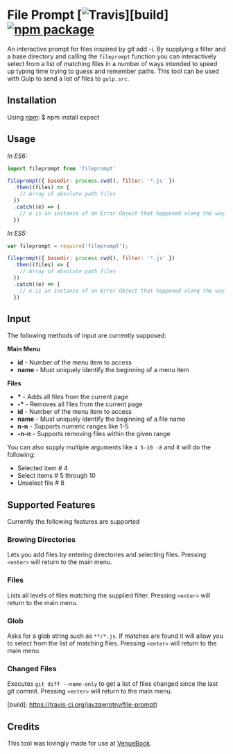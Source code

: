 # File Prompt [![Travis][build-badge]][build] [![npm package][npm-badge]][npm]
An interactive prompt for files inspired by git add -i. By supplying a filter and a base directory and calling the `fileprompt` function you can interactively select from a list of matching files in a number of ways intended to speed up typing time trying to guess and remember paths. This tool can be used with Gulp to send a list of files to `gulp.src`.

## Installation
Using [npm](https://wwww.npmjs.org):
     $ npm install expect

## Usage
_In ES6:_

```js
import fileprompt from 'fileprompt'

fileprompt({ basedir: process.cwd(), filter: '*.js' })
  .then((files) => {
    // Array of absolute path files
  })
  .catch((e) => {
    // e is an instance of an Error Object that happened along the way.
  })

```

_In ES5:_

```js
var fileprompt = require('fileprompt');

fileprompt({ basedir: process.cwd(), filter: '*.js' })
  .then((files) => {
    // Array of absolute path files
  })
  .catch((e) => {
    // e is an instance of an Error Object that happened along the way.
  })

```

## Input
The following methods of input are currently supposed:

__Main Menu__
* _<int>_ __id__ - Number of the menu item to access
* _<string>_ __name__ - Must uniquely identify the beginning of a menu item

__Files__
* _<string>_ __*__ - Adds all files from the current page
* _<string>_ __-*__ - Removes all files from the current page
* _<int>_ __id__ - Number of the menu item to access
* _<string>_ __name__ - Must uniquely identify the beginning of a file name
* _<string>_ __n-n__ - Supports numeric ranges like 1-5
* _<string>_ __-n-n__ - Supports removing files within the given range

You can also supply multiple arguments like `4 5-10 -8` and it will do the following:
* Selected item # 4
* Select items # 5 through 10
* Unselect file # 8

## Supported Features
Currently the following features are supported
  
### Browing Directories
Lets you add files by entering directories and selecting files. Pressing `<enter>` will return to the main menu.

### Files
Lists all levels of files matching the supplied filter. Pressing `<enter>` will return to the main menu.

### Glob
Asks for a glob string such as `**/*.js`. If matches are found it will allow you to select from the list of matching files. Pressing `<enter>` will return to the main menu.

### Changed Files
Executes `git diff --name-only` to get a list of files changed since the last git commit. Pressing `<enter>` will return to the main menu.

[build-badge]: https://img.shields.io/travis/jayzawrotny/file-prompt/master.svg?style=flat-square
[build]: https://travis-ci.org/jayzawrotny/file-prompt)

[npm-badge]: https://img.shields.io/npm/v/file-prompt.svg?style=flat-square
[npm]: https://www.npmjs.org/package/file-prompt


## Credits
This tool was lovingly made for use at [VenueBook](https://venuebook.com/).
